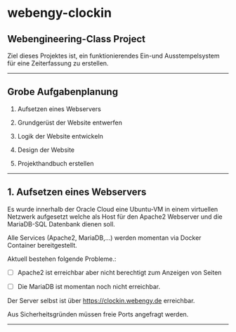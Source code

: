 # webengy-clockin

## Webengineering-Class Project

Ziel dieses Projektes ist, ein funktionierendes Ein-und Ausstempelsystem für eine Zeiterfassung zu erstellen.

---

## Grobe Aufgabenplanung

1. Aufsetzen eines Webservers
  
2. Grundgerüst der Website entwerfen
  
3. Logik der Website entwickeln
  
4. Design der Website
  
5. Projekthandbuch erstellen
  

---

## 1. Aufsetzen eines Webservers

Es wurde innerhalb der Oracle Cloud eine Ubuntu-VM in einem virtuellen Netzwerk aufgesetzt welche als Host für den Apache2 Webserver und die MariaDB-SQL Datenbank dienen soll.

Alle Services (Apache2, MariaDB,...) werden momentan via Docker Container bereitgestellt.

Aktuell bestehen folgende Probleme.:

- [ ] Apache2 ist erreichbar aber nicht berechtigt zum Anzeigen von Seiten
  
- [ ] Die MariaDB ist momentan noch nicht erreichbar.
  

Der Server selbst ist über https://clockin.webengy.de erreichbar.

Aus Sicherheitsgründen müssen freie Ports angefragt werden.

---
